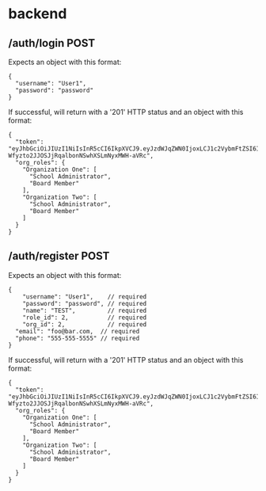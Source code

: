 # backend

## /auth/login POST

Expects an object with this format:
```
{
  "username": "User1",
  "password": "password"
}
```
If successful, will return with a '201' HTTP status and an object with this format:
```
{
  "token": "eyJhbGciOiJIUzI1NiIsInR5cCI6IkpXVCJ9.eyJzdWJqZWN0IjoxLCJ1c2VybmFtZSI6InVzZXIxIiwiaWF0IjoxNTU4Mjk1NDg4LCJleHAiOjE1NTgzMDI2ODh9.Lwz-Wfyzto2JJOSJjRqalbonNSwhXSLmNyxMWH-aVRc",
  "org_roles": {
    "Organization One": [
      "School Administrator",
      "Board Member"
    ],
    "Organization Two": [
      "School Administrator",
      "Board Member"
    ]
  }
}
```

## /auth/register POST

Expects an object with this format:
```
{
	"username": "User1",    // required
	"password": "password", // required
	"name": "TEST",         // required
	"role_id": 2,           // required
	"org_id": 2,            // required
  "email": "foo@bar.com,  // required
  "phone": "555-555-5555" // required
}
```
If successful, will return with a '201' HTTP status and an object with this format:
```
{
  "token": "eyJhbGciOiJIUzI1NiIsInR5cCI6IkpXVCJ9.eyJzdWJqZWN0IjoxLCJ1c2VybmFtZSI6InVzZXIxIiwiaWF0IjoxNTU4Mjk1NDg4LCJleHAiOjE1NTgzMDI2ODh9.Lwz-Wfyzto2JJOSJjRqalbonNSwhXSLmNyxMWH-aVRc",
  "org_roles": {
    "Organization One": [
      "School Administrator",
      "Board Member"
    ],
    "Organization Two": [
      "School Administrator",
      "Board Member"
    ]
  }
}
```

